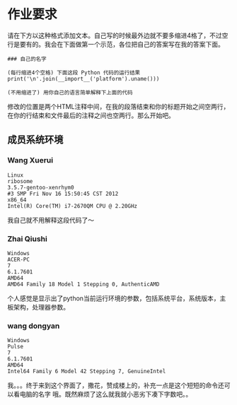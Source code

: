 # 作业要求

请在下方以这种格式添加文本。自己写的时候最外边就不要多缩进4格了，不过空行是要有的。我会在下面做第一个示范，各位把自己的答案写在我的答案下面。

    ### 自己的名字

    (每行缩进4个空格) 下面这段 Python 代码的运行结果
    print('\n'.join(__import__('platform').uname()))

    (不用缩进了) 用你自己的语言简单解释下上面的代码

修改的位置是两个HTML注释中间，在我的段落结束和你的标题开始之间空两行，在你的行结束和文件最后的注释之间也空两行。那么开始吧。


## 成员系统环境

<!-- 从这里开始添加你的答案 -->

### Wang Xuerui

    Linux
    ribosome
    3.5.7-gentoo-xenrhym0
    #3 SMP Fri Nov 16 15:50:45 CST 2012
    x86_64
    Intel(R) Core(TM) i7-2670QM CPU @ 2.20GHz

	
我自己就不用解释这段代码了～


### Zhai Qiushi

    Windows
    ACER-PC
    7
    6.1.7601
    AMD64
    AMD64 Family 18 Model 1 Stepping 0, AuthenticAMD
个人感觉是显示出了python当前运行环境的参数，包括系统平台，系统版本，主板架构，处理器参数。


### wang dongyan
    Windows
    Pulse
    7
    6.1.7601
    AMD64
    Intel64 Family 6 Model 42 Stepping 7, GenuineIntel
我。。。终于来到这个界面了，撒花，赞成楼上的，补充一点是这个短短的命令还可以看电脑的名字
哦。既然麻烦了这么就我就小恶劣下凑下字数吧。。
<!-- vim:set ai et ts=4 sw=4 sts=4 ff=unix fenc=utf-8 syn=markdown: -->
